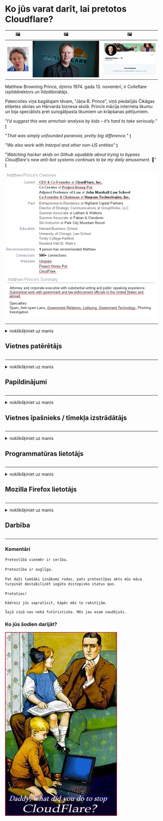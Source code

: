 # Ko jūs varat darīt, lai pretotos Cloudflare?

| 🖼 | 🖼 | 🖼 |
| --- | --- | --- |
| ![](../image/matthew_prince_teen.jpg) | ![](../image/matthew_prince.jpg) | ![](../image/blockedbymatthewprince.jpg) |


Matthew Browning Prince, dzimis 1974. gada 13. novembrī, ir Colleflare izpilddirektors un līdzdibinātājs.

Pateicoties viņa bagātajam tēvam, "Jāņa B. Prince", viņš piedalījās Čikāgas etiķetes skolas un Hārvarda biznesa skolā.
Princis mācīja interneta likumu un bija speciālists pret surogātpasta likumiem un krāpšanas pētījumiem.


"*I’d suggest this was armchair analysis by kids – it’s hard to take seriously.*" [t](https://www.theguardian.com/technology/2015/nov/19/cloudflare-accused-by-anonymous-helping-isis)

"*That was simply unfounded paranoia, pretty big difference.*"  [t](https://twitter.com/xxdesmus/status/992757936123359233)

"*We also work with Interpol and other non-US entities*" [t](https://twitter.com/eastdakota/status/1203028504184360960)

"*Watching hacker skids on Github squabble about trying to bypass Cloudflare's new anti-bot systems continues to be my daily amusement.* 🍿" [t](https://twitter.com/eastdakota/status/1273277839102656515)


![](../image/whoismp.jpg)

---


<details>
<summary>noklikšķiniet uz manis

## Vietnes patērētājs
</summary>


- Ja vietne, kas jums patīk, izmanto Cloudflare, pasakiet viņiem, ka neizmantojiet Cloudflare.
  - Vaimanāšana sociālajos medijos, piemēram, Facebook, Reddit, Twitter vai Mastodon, neko neatšķir. [Darbības ir skaļākas nekā hashtags.](https://twitter.com/phyzonloop/status/1274132092490862594)
  - Mēģiniet sazināties ar vietnes īpašnieku, ja vēlaties sevi padarīt noderīgu.

[Cloudflare teica](https://github.com/Eloston/ungoogled-chromium/issues/783):
```
Mēs iesakām sazināties ar administratoriem par konkrētiem pakalpojumiem vai vietnēm, ar kurām jūs saskaraties, un dalīties pieredzē.
```

[Ja jūs to neprasāt, vietnes īpašnieks nekad nezina šo problēmu.](../PEOPLE.md)

![](../image/liberapay.jpg)

[Veiksmīgs piemērs](https://counterpartytalk.org/t/turn-off-cloudflare-on-counterparty-co-plz/164/5).<br>
Tev ir problēma? [Tagad paceliet balsi.](https://github.com/maraoz/maraoz.github.io/issues/1) Piemērs zemāk.

```
Jūs vienkārši palīdzat korporatīvajai cenzūrai un masveida uzraudzībai.
https://codeberg.org/crimeflare/cloudflare-tor/src/branch/master/README.md
```

```
Jūsu tīmekļa lapa atrodas CloudFlare privātajā sienu dārzā, kurā tiek ļaunprātīgi izmantota privātums.
https://codeberg.org/crimeflare/cloudflare-tor/
```

- Veltiet laiku, lai izlasītu vietnes konfidencialitātes politiku.
  - ja vietne atrodas aiz Cloudflare vai vietne izmanto ar Cloudflare saistītus pakalpojumus.

Tajā ir jāpaskaidro, kas ir "Cloudflare", un jāpieprasa atļauja koplietot jūsu datus ar Cloudflare. Ja tas netiks izdarīts, tiks pārkāpta uzticība, un no attiecīgās tīmekļa vietnes ir jāizvairās.

[Šeit ir pieņemams privātuma politikas piemērs](https://archive.is/bDlTz) ("Subprocessors" > "Entity Name")

```
Esmu izlasījis jūsu konfidencialitātes politiku un nevaru atrast vārdu Cloudflare.
Es atsakos kopīgot datus ar jums, ja turpināsiet manu datu padevi Cloudflare.
https://codeberg.org/crimeflare/cloudflare-tor/
```

Šis ir privātuma politikas piemērs, kurā nav vārda Cloudflare.
[Liberland Jobs](https://archive.is/daKIr) [privacy policy](https://docsend.com/view/feiwyte):

![](../image/cfwontobey.jpg)

Cloudflare ir sava privātuma politika.
[Cloudflare mīl cilvēkus, kas dungo.](https://www.reddit.com/r/GamerGhazi/comments/2s64fe/be_wary_reporting_to_cloudflare/)

Šis ir labs piemērs vietnes reģistrēšanās veidlapai.
AFAIK, nulles vietne to dara. Vai tu viņiem uzticēsies?

```
Noklikšķinot uz “Reģistrēties XYZ”, jūs piekrītat mūsu pakalpojumu sniegšanas noteikumiem un paziņojumam par konfidencialitāti.
Jūs arī piekrītat koplietot savus datus ar Cloudflare un piekrītat arī cloudflare privātuma paziņojumam.
Ja Cloudflare nopludina jūsu informāciju vai neļaus jums izveidot savienojumu ar mūsu serveriem, tā nav mūsu vaina. [*]

[ Pierakstīties ] [ ES nepiekrītu ]
```
[*] [PEOPLE.md](../PEOPLE.md)


- Centieties neizmantot viņu pakalpojumu. Atcerieties, ka jūs novēro Cloudflare.
  - ["I'm in your TLS, sniffin' your passworz"](../image/iminurtls.jpg)

- Meklējiet citu vietni. Internetā ir alternatīvas un iespējas!

- Pārlieciniet savus draugus izmantot Tor katru dienu.
  - Anonimitātei jābūt atvērtā interneta standartam!
  - [Ņemiet vērā, ka Tor projekts nepatīk šim projektam.](../HISTORY.md)

</details>

------

<details>
<summary>noklikšķiniet uz manis

## Papildinājumi
</summary>

- Ja jūsu pārlūkprogramma ir Firefox, Tor Browser vai Ungoogled Chromium, izmantojiet kādu no šiem zemāk esošajiem papildinājumiem.
  - Ja vēlaties pievienot citu jaunu papildinājumu, vispirms jautājiet par to.


| Nosaukums | Izstrādātājs | Atbalsts | Var bloķēt | Var paziņot | Chrome |
| -------- | -------- | -------- | -------- | -------- | -------- |
| [Bloku Cloudflaron MITM-Atakon](../subfiles/about.bcma.md) | #Addon | [ ? ](README.md) | **Jā**     | **Jā**     |  **Jā** |
| [Ĉu ligoj estas vundeblaj al MITM-atako?](../subfiles/about.ismm.md) | #Addon | [ ? ](README.md) | Nē     | **Jā**     |  **Jā** |
| [Ĉu ĉi tiuj ligoj blokos Tor-uzanton?](../subfiles/about.isat.md) | #Addon | [ ? ](README.md) | Nē     | **Jā**     |  **Jā** |
| [Block Cloudflare MITM Attack](https://trac.torproject.org/projects/tor/attachment/ticket/24351/block_cloudflare_mitm_attack-1.0.14.1-an%2Bfx.xpi)<br>[**DELETED BY TOR PROJECT**](../HISTORY.md) | nullius | [ ? ](tool/block_cloudflare_mitm_fx), [Link](README.md) | **Jā**     | **Jā**     |  Nē |
| [TPRB](http://34ahehcli3epmhbu2wbl6kw6zdfl74iyc4vg3ja4xwhhst332z3knkyd.onion/) | Sw | [ ? ](http://34ahehcli3epmhbu2wbl6kw6zdfl74iyc4vg3ja4xwhhst332z3knkyd.onion/) | **Jā**     | **Jā**     |  Nē |
| [Detect Cloudflare](https://addons.mozilla.org/en-US/firefox/addon/detect-cloudflare/) | Frank Otto | [ ? ](https://github.com/traktofon/cf-detect) | Nē     | **Jā**     |  Nē |
| [True Sight](https://addons.mozilla.org/en-US/firefox/addon/detect-cloudflare-plus/) | claustromaniac | [ ? ](https://github.com/claustromaniac/detect-cloudflare-plus) | Nē     | **Jā**     |  Nē |
| [Which Cloudflare datacenter am I visiting?](https://addons.mozilla.org/en-US/firefox/addon/cf-pop/) | 依云 | [ ? ](https://github.com/lilydjwg/cf-pop) | Nē     | **Jā**     |  Nē |


- "Decentraleyes" var pārtraukt savienojumu ar "CDNJS (Cloudflare)".
  - Tas neļauj daudziem pieprasījumiem nokļūt tīklos un apkalpo vietējos failus, lai vietnes netiktu sadalītas.
  - Izstrādātājs atbildēja: "[very concerning indeed](https://github.com/Synzvato/decentraleyes/issues/236#issuecomment-352049501)", "[widespread usage severely centralizes the web](https://github.com/Synzvato/decentraleyes/issues/251#issuecomment-366752049)"

- [Varat arī noņemt vai neuzticēties Cloudflare sertifikātam no savas sertifikātu iestādes (CA).](https://www.ssl.com/how-to/remove-root-certificate-firefox/)

</details>

------

<details>
<summary>noklikšķiniet uz manis

## Vietnes īpašnieks / tīmekļa izstrādātājs
</summary>


![](../image/word_cloudflarefree.jpg)

- Nelietojiet Cloudflare solution, Period.
  - Jūs varat darīt labāk nekā tas, vai ne? [Lūk, kā noņemt Cloudflare abonementus, plānus, domēnus vai kontus.](https://support.cloudflare.com/hc/en-us/articles/200167776-Removing-subscriptions-plans-domains-or-accounts)

| 🖼 | 🖼 |
| --- | --- |
| ![](../image/htmlalertcloudflare.jpg) | ![](../image/htmlalertcloudflare2.jpg) |

- Vai vēlaties vairāk klientu? Jūs zināt, ko darīt. Padoms ir "virs līnijas".
  - [Labdien, jūs rakstījāt “Mēs nopietni uztveram jūsu privātumu”, bet es saņēmu “Kļūda 403 Aizliegts anonīms starpniekserveris nav atļauts”.](https://it.slashdot.org/story/19/02/19/0033255/stop-saying-we-take-your-privacy-and-security-seriously) Kāpēc jūs bloķējat Tor vai VPN? [Un kāpēc jūs bloķējat pagaidu e-pastus?](http://nomdjgwjvyvlvmkolbyp3rocn2ld7fnlidlt2jjyotn3qqsvzs2gmuyd.onion/mail/)

![](../image/anonexist.jpg)

- Izmantojot Cloudflare, palielināsies pārtraukuma iespējamība. Apmeklētāji nevar piekļūt jūsu vietnei, ja jūsu serveris nedarbojas vai Cloudflare nedarbojas.
  - [Vai jūs tiešām domājāt, ka Cloudflare nekad nenokrīt?](https://www.ibtimes.com/cloudflare-down-not-working-sites-producing-504-gateway-timeout-errors-2618008) [Another](https://twitter.com/Jedduff/status/1097875615997399040) [sample](https://twitter.com/search?f=tweets&vertical=default&q=Cloudflare%20is%20having%20problems). [Need more](../PEOPLE.md)?

![](../image/cloudflareinternalerror.jpg)

- Izmantojot Cloudflare, lai starpniekserverētu savu "API pakalpojumu", "programmatūras atjaunināšanas serveri" vai "RSS plūsmu", tas kaitēs jūsu klientam. Jums piezvanīja klients un teica: "Es vairs nevaru izmantot jūsu API", un jums nav ne mazākās nojausmas, kas notiek. Cloudflare var klusi bloķēt jūsu klientu. Vai jūs domājat, ka tas ir labi?
  - Ir daudz RSS lasītāju klientu un RSS lasītāju tiešsaistes pakalpojumu. Kāpēc jūs publicējat RSS plūsmu, ja neļaujat cilvēkiem abonēt?

![](../image/rssfeedovercf.jpg)

- Vai jums ir nepieciešams HTTPS sertifikāts? Izmantojiet “Let's Encrypt” vai vienkārši iegādājieties to CA uzņēmumā.

- Vai jums ir nepieciešams DNS serveris? Vai nevarat izveidot savu serveri? Kā ar viņiem: [Hurricane Electric Free DNS](https://dns.he.net/), [Dyn.com](https://dyn.com/dns/), [1984 Hosting](https://www.1984hosting.com/), [Afraid.Org (Administrators dzēš jūsu kontu, ja izmantojat TOR)](https://freedns.afraid.org/)

- Vai meklējat mitināšanas pakalpojumu? Tikai bez maksas? Kā ar viņiem: [Onion Service](http://vww6ybal4bd7szmgncyruucpgfkqahzddi37ktceo3ah7ngmcopnpyyd.onion/en/security/network-security/tor/onionservices-best-practices), [Free Web Hosting Area](https://freewha.com/), [Autistici/Inventati Web Site Hosting](https://www.autinv5q6en4gpf4.onion/services/website), [Github Pages](https://pages.github.com/), [Surge](https://surge.sh/)
  - [Alternatīvas Cloudflare](../subfiles/cloudflare-alternatives.md)

- Vai izmantojat vietni "cloudflare-ipfs.com"? [Vai jūs zināt, ka Cloudflare IPFS ir slikta?](../PEOPLE.md)

- Instalējiet savā serverī tīmekļa lietojumprogrammu ugunsmūri, piemēram, OWASP un Fail2Ban, un pareizi konfigurējiet to.
  - Tor bloķēšana nav risinājums. Nesodiet visus tikai par maziem sliktiem lietotājiem.

- Novirziet vai bloķējiet "Cloudflare Warp" lietotājiem piekļuvi jūsu vietnei. Un, ja varat, norādiet iemeslu.

> IP saraksts: "[Cloudflare pašreizējie IP diapazoni](cloudflare_inc/)"

> A: Vienkārši bloķējiet tos

```
server {
...
deny 173.245.48.0/20;
deny 103.21.244.0/22;
deny 103.22.200.0/22;
deny 103.31.4.0/22;
deny 141.101.64.0/18;
deny 108.162.192.0/18;
deny 190.93.240.0/20;
deny 188.114.96.0/20;
deny 197.234.240.0/22;
deny 198.41.128.0/17;
deny 162.158.0.0/15;
deny 104.16.0.0/12;
deny 172.64.0.0/13;
deny 131.0.72.0/22;
deny 2400:cb00::/32;
deny 2606:4700::/32;
deny 2803:f800::/32;
deny 2405:b500::/32;
deny 2405:8100::/32;
deny 2a06:98c0::/29;
deny 2c0f:f248::/32;
...
}
```

> B: Novirzīšana uz brīdinājuma lapu

```
http {
...
geo $iscf {
default 0;
173.245.48.0/20 1;
103.21.244.0/22 1;
103.22.200.0/22 1;
103.31.4.0/22 1;
141.101.64.0/18 1;
108.162.192.0/18 1;
190.93.240.0/20 1;
188.114.96.0/20 1;
197.234.240.0/22 1;
198.41.128.0/17 1;
162.158.0.0/15 1;
104.16.0.0/12 1;
172.64.0.0/13 1;
131.0.72.0/22 1;
2400:cb00::/32 1;
2606:4700::/32 1;
2803:f800::/32 1;
2405:b500::/32 1;
2405:8100::/32 1;
2a06:98c0::/29 1;
2c0f:f248::/32 1;
}
...
}

server {
...
if ($iscf) {rewrite ^ https://example.com/cfwsorry.php;}
...
}

<?php
header('HTTP/1.1 406 Not Acceptable');
echo <<<CLOUDFLARED
Thank you for visiting ourwebsite.com!<br />
We are sorry, but we can't serve you because your connection is being intercepted by Cloudflare.<br />
Please read https://codeberg.org/crimeflare/cloudflare-tor for more information.<br />
CLOUDFLARED;
die();
```

- Iestatiet Tor Onion Service vai I2P insite, ja ticat brīvībai un uzņemat anonīmus lietotājus.

- Jautājiet padomu citiem Clearnet / Tor divu vietņu operatoriem un iegūstiet anonīmus draugus!

</details>

------

<details>
<summary>noklikšķiniet uz manis

## Programmatūras lietotājs
</summary>


- Discord izmanto CloudFlare. Alternatīvas? Mēs rekomendējam [**Briar** (Android)](https://f-droid.org/en/packages/org.briarproject.briar.android/), [Ricochet (PC)](https://ricochet.im/), [Tox + Tor (Android/PC)](https://tox.chat/download.html)
  - Briar ietver Tor dēmonu, tāpēc jums nav jāinstalē Orbot.
  - Qwtch izstrādātāji, Open Privacy, bez brīdinājuma izdzēsa stop_cloudflare projektu no sava git pakalpojuma.

- Ja izmantojat Debian GNU / Linux vai kādu citu atvasinājumu, abonējiet: [bug #831835](https://bugs.debian.org/cgi-bin/bugreport.cgi?bug=831835). Un, ja jūs varat, palīdziet pārbaudīt plāksteri un palīdziet uzturētājam izdarīt pareizo secinājumu par to, vai tas ir jāpieņem.

- Vienmēr iesakiet šīs pārlūkprogrammas.

| Nosaukums | Izstrādātājs | Atbalsts | Komentēt |
| -------- | -------- | -------- | -------- |
| [Ungoogled-Chromium](https://ungoogled-software.github.io/ungoogled-chromium-binaries/) | Eloston | [ ? ](https://github.com/Eloston/ungoogled-chromium) | PC (Win, Mac, Linux)  _!Tor_ |
| [Bromite](https://www.bromite.org/fdroid) | Bromite | [ ? ](https://github.com/bromite/bromite/issues) | Android  _!Tor_ |
| [Tor Browser](https://www.torproject.org/download/) | Tor Project | [ ? ](https://support.torproject.org/) | PC (Win, Mac, Linux)  _Tor_|
| [Tor Browser Android](https://www.torproject.org/download/) | Tor Project | [ ? ](https://support.torproject.org/) | Android  _Tor_|
| [Onion Browser](https://itunes.apple.com/us/app/onion-browser/id519296448?mt=8) | Mike Tigas | [ ? ](https://github.com/OnionBrowser/OnionBrowser/issues) | Apple iOS  _Tor_|
| [GNU/Icecat](https://www.gnu.org/software/gnuzilla/) | GNU | [ ? ](https://www.gnu.org/software/gnuzilla/) | PC (Linux) |
| [IceCatMobile](https://f-droid.org/en/packages/org.gnu.icecat/) | GNU | [ ? ](https://lists.gnu.org/mailman/listinfo/bug-gnuzilla) | Android |
| [Iridium Browser](https://iridiumbrowser.de/about/) | Iridium | [ ? ](https://github.com/iridium-browser/iridium-browser/) | PC (Win, Mac, Linux, OpenBSD) |


Citas programmatūras privātums ir nepilnīgs. Tas nenozīmē, ka Tor pārlūks ir "ideāls".
Internetā un tehnoloģijās nav 100% droša un 100% privāta.

- Vai nevēlaties izmantot Tor? Ar Tor dēmonu varat izmantot jebkuru pārlūku.
  - [Ņemiet vērā, ka Tor projektam tas nepatīk.](https://support.torproject.org/tbb/tbb-9/) Izmantojiet Tor pārlūku, ja jūs to varat izdarīt.
- [Kā lietot hromu ar Tor](../subfiles/chromium_tor.md)


Parunāsim par citas programmatūras privātumu.

- [Ja jums patiešām ir jāizmanto Firefox, izvēlieties "Firefox ESR".](https://www.mozilla.org/en-US/firefox/organizations/)
  - [Firefox - spiegprogrammatūru novērošanas suns](https://spyware.neocities.org/articles/firefox.html)
  - [Firefox noraida vārda brīvību, aizliedz vārda brīvību](https://web.archive.org/web/20200423010026/https://reclaimthenet.org/firefox-rejects-free-speech-bans-free-speech-commenting-plugin-dissenter-from-its-extensions-gallery/)
  - ["100+ negatīvas balsis. Šķiet, ka mūsdienās prasīt programmatūras uzņēmumam pieturēties pie ... programmatūras ir pārāk daudz."](https://old.reddit.com/r/firefox/comments/gutdiw/weve_got_work_to_do_the_mozilla_blog/fslbbb6/)
  - [Uh, kāpēc Firefox manā URL joslā rāda sponsorētas saites?](https://www.reddit.com/r/firefox/comments/jybx2w/uh_why_is_firefox_showing_me_sponsored_links_in/)
  - [Mozilla - iemiesojies velns](https://digdeeper.neocities.org/ghost/mozilla.html)

- [Atcerieties, ka Mozilla izmanto Cloudflare pakalpojumu.](https://www.robtex.com/dns-lookup/www.mozilla.org) [Viņi savā produktā izmanto arī Cloudflare DNS pakalpojumu.](https://www.theregister.co.uk/2018/03/21/mozilla_testing_dns_encryption/)

- [Mozilla oficiāli noraidīja šo biļeti.](https://bugzilla.mozilla.org/show_bug.cgi?id=1426618)

- [Firefox Focus ir joks.](https://github.com/mozilla-mobile/focus-android/issues/1743) [Viņi apsolīja izslēgt telemetriju, bet viņi to mainīja.](https://github.com/mozilla-mobile/focus-android/issues/4210)

- [PaleMoon / Basilisk izstrādātājs mīl Cloudflare.](https://github.com/mozilla-mobile/focus-android/issues/1743#issuecomment-345993097)
  - [Pale Moon arhīva serveris uzlauza un izplatīja ļaunprātīgu programmatūru 18 mēnešus](https://www.reddit.com/r/privacytoolsIO/comments/cc808y/pale_moons_archive_server_hacked_and_spread/)
  - Viņš ienīst arī Tor lietotājus - "[Lai tas būtu naidīgs pret Toru. Es domāju, ka lielākajai daļai vietņu vajadzētu būt naidīgām pret Tor, ņemot vērā tā ārkārtīgi augsto ļaunprātīgas izmantošanas faktoru.](https://github.com/yacy/yacy_search_server/issues/314#issuecomment-565932097)"

- [Waterfox ir nopietna problēma "tālruņi mājās"](https://spyware.neocities.org/articles/waterfox.html)

- [Google Chrome ir spiegprogrammatūra.](https://www.gnu.org/proprietary/malware-google.en.html)
  - [Google profilē jūsu darbību.](https://spyware.neocities.org/articles/chrome.html)

- [SRWare Iron padara pārāk daudz tālruņu mājas savienojumu.](https://spyware.neocities.org/articles/iron.html) Tas arī izveido savienojumu ar Google domēniem.

- [Drosmīgs pārlūka baltais saraksts Facebook / Twitter izsekotāji.](https://www.bleepingcomputer.com/news/security/facebook-twitter-trackers-whitelisted-by-brave-browser/)
  - [Šeit ir vairāk jautājumu.](https://spyware.neocities.org/articles/brave.html)
  - [binance filiāles ID](https://twitter.com/cryptonator1337/status/1269594587716374528)

- [Microsoft Edge ļauj Facebook palaist Flash kodu aiz lietotāju muguras.](https://www.zdnet.com/article/microsoft-edge-lets-facebook-run-flash-code-behind-users-backs/)

- [Vivaldi neciena jūsu privātumu.](https://spyware.neocities.org/articles/vivaldi.html)

- [Opera spiegprogrammatūras līmenis: ārkārtīgi augsts](https://spyware.neocities.org/articles/opera.html)

- Apple iOS: [Jums vispār nevajadzētu izmantot iOS, galvenokārt tāpēc, ka tā ir ļaunprātīga programmatūra.](https://www.gnu.org/proprietary/malware-apple.html)

Tāpēc mēs iesakām tikai iepriekš minēto tabulu. Nekas cits.

</details>

------

<details>
<summary>noklikšķiniet uz manis

## Mozilla Firefox lietotājs
</summary>


- "Firefox Nightly" nosūtīs atkļūdošanas līmeņa informāciju uz Mozilla serveriem bez atteikšanās metodes.
  - [Mozilla serveri pūta Cloudflare](https://www.digwebinterface.com/?hostnames=www.mozilla.org%0D%0Amozilla.cloudflare-dns.com&type=&ns=resolver&useresolver=8.8.4.4&nameservers=)

- Ir iespējams aizliegt Firefox savienojumu ar Mozilla serveriem.
  - [Mozilla politikas veidņu ceļvedis](https://github.com/mozilla/policy-templates/blob/master/README.md)
  - Paturiet prātā, ka šis triks var beigties darboties jaunākā versijā, jo Mozilla patīk sevi iekļaut baltajā sarakstā.
  - Izmantojiet ugunsmūri un DNS filtru, lai tos pilnībā bloķētu.

"`/distribution/policies.json`"

>     "WebsiteFilter": {
> 		"Block": [
> 		"*://*.mozilla.com/*",
> 		"*://*.mozilla.net/*",
> 		"*://*.mozilla.org/*",
> 		"*://webcompat.com/*",
> 		"*://*.firefox.com/*",
> 		"*://*.thunderbird.net/*",
> 		"*://*.cloudflare.com/*"
> 		]
>     },


- ~~Ziņojiet par kļūdu mozilla izsekotājā, sakot, ka viņi neizmanto Cloudflare.~~ Bugzilla bija ziņojums par kļūdu. Daudzi cilvēki bija noraizējušies par viņu bažām, tomēr kļūda tika slēpta administratora 2018. gadā.

- Firefox var atspējot DoH.
  - [Mainīt Firefox noklusējuma DNS nodrošinātāju](../subfiles/change-firefox-dns.md)

![](../image/firefoxdns.jpg)

- [Ja vēlaties izmantot DNS, kas nav ISP, apsveriet iespēju izmantot OpenNIC Tier2 DNS pakalpojumu vai jebkuru citu no Cloudflare DNS pakalpojumiem.](https://wiki.opennic.org/start)
![](../image/opennic.jpg)
  - Bloķējiet Cloudflare ar DNS. [Crimeflare DNS](https://dns.crimeflare.eu.org/)

- Jūs varat izmantot Tor kā DNS risinātāju. [Ja neesat Tor eksperts, uzdodiet jautājumu šeit.](https://tor.stackexchange.com/)

> **Kā?**
> 1. Lejupielādējiet Tor un instalējiet to savā datorā.
> 2. Pievienojiet šo rindu failam "torrc".
> DNSPort 127.0.0.1:53
> 3. Restartējiet Tor.
> 4. Iestatiet sava datora DNS serveri uz "127.0.0.1".

</details>

------

<details>
<summary>noklikšķiniet uz manis

## Darbība
</summary>


- Pastāstiet citiem apkārtējiem par Cloudflare bīstamību.

- [Palīdziet uzlabot šo krātuvi.](https://codeberg.org/crimeflare/cloudflare-tor).
  - Gan saraksti, argumenti pret to, gan detaļas.

- [Dokumentējiet un publiskojiet, kur ar Cloudflare (un līdzīgiem uzņēmumiem) notiek nepareizi, to darot, noteikti miniet šo krātuvi](https://codeberg.org/crimeflare/cloudflare-tor) :)

- Piesakiet vairāk cilvēku, izmantojot Tor pēc noklusējuma, lai viņi varētu iepazīties ar tīmekli no dažādu pasaules daļu perspektīvas.

- Sākt grupas sociālajos medijos un izklaides telpā, kas veltītas pasaules atbrīvošanai no Cloudflare.

- Vajadzības gadījumā saite uz šīm repozitorija grupām - tā var būt vieta, kur koordinēt kopīgu darbu kā grupām.

- [Sāciet sadarbību, kas var sniegt nozīmīgu, nevis korporatīvu alternatīvu Cloudflare.](../subfiles/cloudflare-alternatives.md)

- Informējiet mūs par visām alternatīvām, kas palīdzētu vismaz nodrošināt daudzslāņu aizsardzību pret Cloudflare.

- Ja esat Cloudflare klients, iestatiet savus konfidencialitātes iestatījumus un pagaidiet, līdz viņi tos pārkāpj.
  - [Tad pakļaujiet viņus apsūdzībām pret surogātpastu / privātuma pārkāpumiem.](https://twitter.com/thexpaw/status/1108424723233419264)

- Ja atrodaties Amerikas Savienotajās Valstīs un attiecīgā vietne ir banka vai grāmatvede, mēģiniet izdarīt juridisku spiedienu saskaņā ar Gramm – Leach – Bliley likumu vai amerikāņiem ar DIsability likumu un ziņojiet mums, cik tālu jūs esat .

- Ja vietne ir valdības vietne, mēģiniet izdarīt juridisku spiedienu saskaņā ar 1. grozījumu ASV konstitūcijā.

- Ja esat ES pilsonis, sazinieties ar vietni, lai nosūtītu personisko informāciju saskaņā ar Vispārīgo datu aizsardzības regulu. Ja viņi atsakās sniegt jums jūsu informāciju, tas ir likuma pārkāpums.

- Uzņēmumiem, kuri apgalvo, ka piedāvā pakalpojumu savā vietnē, mēģiniet ziņot par patērētāju aizsardzības organizācijām un BBB par “nepatiesu reklāmu”. Cloudflare vietnes apkalpo Cloudflare serveri.

- [ITU ASV kontekstā ierosina, ka Cloudflare sāk kļūt pietiekami liels, lai viņiem varētu likt pretmonopola likumus.](https://www.itu.int/en/ITU-T/Workshops-and-Seminars/20181218/Documents/Geoff_Huston_Presentation.pdf)

- Var iedomāties, ka GNU GPL 4. versija varētu ietvert noteikumu par avota koda glabāšanu aiz šāda pakalpojuma, pieprasot visām GPLv4 un jaunākām programmām, ka vismaz pirmkodam jābūt pieejamam, izmantojot nesēju, kas nediskriminē Tor lietotājus.

</details>

------

### Komentāri

```
Pretestībā vienmēr ir cerība.

Pretestība ir auglīga.

Pat daži tumšāki iznākumi rodas, pats pretestības akts mūs māca turpināt destabilizēt iegūto distopisko status quo.

Pretoties!
```

```
Kādreiz jūs sapratīsit, kāpēc mēs to rakstījām.
```

```
Šajā ziņā nav nekā futūristiska. Mēs jau esam zaudējuši.
```

### Ko jūs šodien darījāt?


![](../image/stopcf.jpg)
